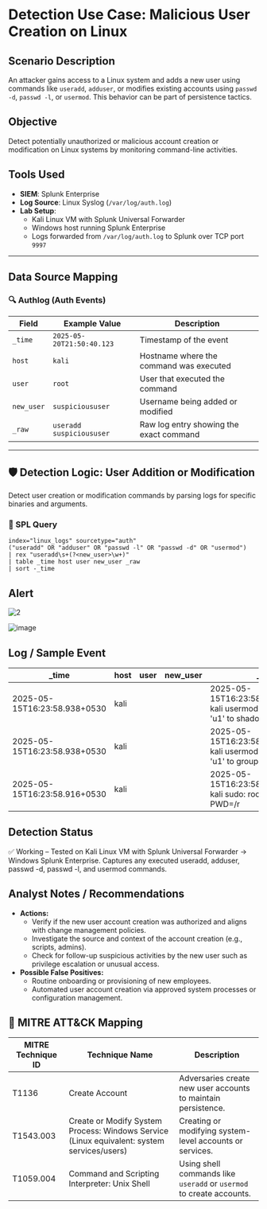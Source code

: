 # Detection Use Case: Malicious User Creation on Linux

##  Scenario Description
An attacker gains access to a Linux system and adds a new user using commands like `useradd`, `adduser`, or modifies existing accounts using `passwd -d`, `passwd -l`, or `usermod`. This behavior can be part of persistence tactics.

##  Objective
Detect potentially unauthorized or malicious account creation or modification on Linux systems by monitoring command-line activities.

##  Tools Used
- **SIEM**: Splunk Enterprise
- **Log Source**: Linux Syslog (`/var/log/auth.log`)
- **Lab Setup**:
  - Kali Linux VM with Splunk Universal Forwarder
  - Windows host running Splunk Enterprise
  - Logs forwarded from `/var/log/auth.log` to Splunk over TCP port `9997`

---

##  Data Source Mapping

### 🔍 Authlog (Auth Events)

| Field     | Example Value           | Description                                |
|----------|--------------------------|--------------------------------------------|
| `_time`  | `2025-05-20T21:50:40.123` | Timestamp of the event                     |
| `host`   | `kali`                   | Hostname where the command was executed    |
| `user`   | `root`                   | User that executed the command             |
| `new_user` | `suspicioususer`      | Username being added or modified           |
| `_raw`   | `useradd suspicioususer` | Raw log entry showing the exact command    |

---

## 🛡️ Detection Logic: User Addition or Modification

Detect user creation or modification commands by parsing logs for specific binaries and arguments.

### 🔎 SPL Query

```spl
index="linux_logs" sourcetype="auth" 
("useradd" OR "adduser" OR "passwd -l" OR "passwd -d" OR "usermod")
| rex "useradd\s+(?<new_user>\w+)"
| table _time host user new_user _raw
| sort -_time
```
## Alert

![2](https://github.com/user-attachments/assets/3ea8d364-af2f-4033-b207-dac98dc5579f)

![image](https://github.com/user-attachments/assets/a5c1ec76-869d-4b0b-b12e-5fe0c1812b79)


## Log / Sample Event

| _time                       | host | user | new_user | _raw |
|----------------------------|------|------|----------|------|
| 2025-05-15T16:23:58.938+0530 | kali |      |          | 2025-05-15T16:23:58.938449+05:30 kali usermod[378984]: add 'u1' to shadow group 'sudo' |
| 2025-05-15T16:23:58.938+0530 | kali |      |          | 2025-05-15T16:23:58.938035+05:30 kali usermod[378984]: add 'u1' to group 'sudo' |
| 2025-05-15T16:23:58.916+0530 | kali |      |          | 2025-05-15T16:23:58.916198+05:30 kali sudo: root : TTY=pts/0 ; PWD=/r        |

## Detection Status

✅ Working – Tested on Kali Linux VM with Splunk Universal Forwarder → Windows Splunk Enterprise. Captures any executed useradd, adduser, passwd -d, passwd -l, and usermod commands.

## Analyst Notes / Recommendations

- **Actions:**
  - Verify if the new user account creation was authorized and aligns with change management policies.
  - Investigate the source and context of the account creation (e.g., scripts, admins).
  - Check for follow-up suspicious activities by the new user such as privilege escalation or unusual access.
- **Possible False Positives:**
  - Routine onboarding or provisioning of new employees.
  - Automated user account creation via approved system processes or configuration management.

## 🔗 MITRE ATT&CK Mapping

| MITRE Technique ID | Technique Name                                                                             | Description                                                          |
| ------------------ | ------------------------------------------------------------------------------------------ | -------------------------------------------------------------------- |
| T1136              | Create Account                                                                             | Adversaries create new user accounts to maintain persistence.        |
| T1543.003          | Create or Modify System Process: Windows Service (Linux equivalent: system services/users) | Creating or modifying system-level accounts or services.             |
| T1059.004          | Command and Scripting Interpreter: Unix Shell                                              | Using shell commands like `useradd` or `usermod` to create accounts. |

